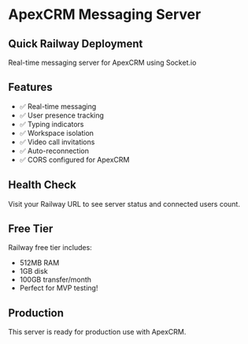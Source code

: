 # ApexCRM Messaging Server

## Quick Railway Deployment

Real-time messaging server for ApexCRM using Socket.io

## Features
- ✅ Real-time messaging
- ✅ User presence tracking  
- ✅ Typing indicators
- ✅ Workspace isolation
- ✅ Video call invitations
- ✅ Auto-reconnection
- ✅ CORS configured for ApexCRM

## Health Check
Visit your Railway URL to see server status and connected users count.

## Free Tier
Railway free tier includes:
- 512MB RAM
- 1GB disk
- 100GB transfer/month
- Perfect for MVP testing!

## Production
This server is ready for production use with ApexCRM.
